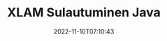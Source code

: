 ---
############################# Static ############################
layout: "auto-gen-merge"
date: 2022-11-10T07:10:43
draft: false
otherformats: odp ods odt one otp ott pdf pps ppsx ppt pptx rtf tex vdx vsdm vsdx

############################# Head ############################
head_title: "Yhdistä XLAM tiedostot Java & J2SE Documents Merger API:n kautta"
head_description: "Yhdistä useita XLAM-tiedostoja Javassa käyttämällä asiakirjojen yhdistämissovellusliittymää, jossa kaikki tiedot, tyylit ja muotoilut ovat lähdeasiakirjoina."

############################# Header ############################
title: "XLAM Sulautuminen Java"
description: "Yhdistä XLAM muutamalla rivillä Java-koodia."
bg_image: "https://cms.admin.containerize.com/templates/aspose/App_Themes/V3/images/bg/header1.png"
bg_overlay: false
button:
    enable: true
    icon: "fas fa-arrow-down"
    label: "Lataa ilmainen kokeiluversio"
    link: "https://downloads.groupdocs.com/merger/java"

############################# SubMenu ############################
submenu:
    enable: true

    left:
        img_alt: "GroupDocs.Merger for Java"
        image: "https://cms.admin.containerize.com/templates/groupdocs/images/product-logos/90x90-noborder/groupdocs-merger-java.png"
        product: "GroupDocs.Merger"
        platform: "Java"

    middle:
        button:

            # button loop
            - link: "https://apireference.groupdocs.com/merger/java"
              text: "API-viite"

            # button loop
            - link: "https://github.com/groupdocs-merger"
              text: "Esimerkkejä koodista"

            # button loop
            - link: "https://products.groupdocs.app/merger/family"
              text: "Live-demoja"

            # button loop
            - link: "https://purchase.groupdocs.com/pricing/merger/java"
              text: "Hinnoittelu"

    right:
        link_download: "https://downloads.groupdocs.com/merger"
        link_learn: "https://docs.groupdocs.com/merger/java"
        link_buy: "https://purchase.groupdocs.com"

############################# About ############################
about:
    enable: true
    title: "Tietoja GroupDocs.Merger for Java API:sta"
    content: |
        [GroupDocs.Merger for Java](/fi/merger/java/) tarjoaa kätevän ratkaisun useiden PDF-tiedostojen, Microsoft Officen (Word, Excel, PowerPoint, OneNote), OpenDocumentin, HTML:n, kuvien ja monet muut asiakirjat yhdeksi tiedostoksi Java sovelluksissa. GroupDocs.Merger säästää paljon vaivaa, sillä voit yhdistää XLAM asiakirjoja - sinun ei tarvitse asentaa kolmannen osapuolen ohjelmistoja, työpöytäsovelluksia tai laajennuksia. Nyt on tarpeetonta tuhlata aikaasi ja yhdistää tiedostoja manuaalisesti! GroupDocsin tehtävänä on tarjota parasta laatua ja yksinkertaistaa asiakirjankäsittelyn työnkulkuja.
        
        GroupDocs.Merger API on oikea valinta yritysratkaisuille, jotka tarvitsevat tiedostojen yhdistämisominaisuuksia. Näitä sovellusliittymiä tuetaan hyvin kaikissa tärkeimmissä käyttöjärjestelmissä ja alustoissa, mukaan lukien J2SE 7.0 (1.7), J2SE 8.0 (1.8), Java 10.

############################# Steps ############################
steps:
    enable: true
    title_left: "Yhdistä useita XLAM tiedostoja tuotteessa Java"
    content_left: |
        [GroupDocs.Merger for Java](/fi/merger/java/) tekee Java-kehittäjien helpoksi yhdistää useita XLAM-tiedostoja muutaman helpon vaiheen avulla.
        
        * Luo **Yhdistäminen** esiintymä ja anna lähdedokumentin polku rakentajaparametriksi.
        * Soita **Yhdistys**-luokan **Liity** ja välitä toinen lähdeasiakirjan polku.
        * Soita **Tallenna** **Yhdistäminen**-luokasta tallentaaksesi yhdistetyn asiakirjan.

    title_right: "Laitteistovaatimukset"
    content_right: |
        GroupDocs.Merger for Java API-liittymiä tuetaan kaikilla tärkeimmillä alustoilla ja käyttöjärjestelmillä. Ennen kuin suoritat alla olevan koodin, varmista, että sinulla on seuraavat edellytykset asennettuna järjestelmääsi.

        * Käyttöjärjestelmät: Microsoft Windows, Linux, MacOS
        * Kehitysympäristöt: NetBeans, IntelliJ IDEA, Eclipse
        * Kehykset: J2SE 7.0 (1.7), J2SE 8.0 (1.8), Java 10
        * Lataa tuotteen GroupDocs.Merger for Java uusin versio osoitteesta [Maven](https://repository.groupdocs.com/webapp/#/artifacts/browse/tree/General/repo/com/groupdocs/groupdocs-merger)
         
    code: |
     {{% merger/additional-styles %}}
     {{< merger/code-merger title="Kuinka yhdistää XLAM tiedostoja käyttämällä Java esimerkkikoodia">}}

        ```java    
        // Yhdistä XLAM tiedostot GroupDocs.Merger for Java API:lla
        // Toteuta yhdistäminen syötteellä XLAM
        Merger merger = new Merger("input_1.xlam");

        // Kutsu Merger-luokan ilmentymän liitosmenetelmä ja välitä toinen lähdeasiakirjan polku
        merger.join("input_2.xlam");
    
        // Soita Merger-luokan esiintymän tallennusmenetelmää tallentaaksesi yhdistetyn asiakirjan
        merger.save("merged-file.xlam"); 
        ```
     {{< /merger/code-merger >}}

############################# Demos ############################
demos:
    enable: true
    title: "Live-demot - Online-sovellus asiakirjojen yhdistämiseen"
    content: |
       Yhdistä useampi kuin yksi XLAM-tiedosto juuri nyt käymällä [GroupDocs.Merger Live Demos](https://products.groupdocs.app/merger/xlam) -sivustolla.
       Live-demolla on seuraavat edut.
        
############################# About Formats ############################
about_formats:
    enable: true

############################# More Formats ############################
more_formats:
    enable: true
    title: "Muiden asiakirjamuotojen yhdistäminen"
    content: |
        Java dokumentoi tiedostomuotojen ja kuvien yhdistämissovellusliittymää. Yhdistä joitain suosittuja asiakirjamuotoja alla kuvatulla tavalla.

############################# Back to top ###############################
back_to_top:
    enable: true
---